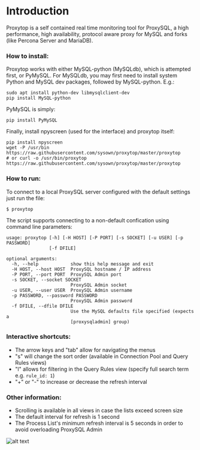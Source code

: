 Introduction
============

Proxytop is a self contained real time monitoring tool for ProxySQL, a high performance,
high availability, protocol aware proxy for MySQL and forks (like Percona Server and MariaDB).

### How to install:

Proxytop works with either MySQL-python (MySQLdb), which is attempted first, or PyMySQL. For
MySQLdb, you may first need to install system Python and MySQL dev packages, followed by
MySQL-python. E.g.:
```
sudo apt install python-dev libmysqlclient-dev
pip install MySQL-python
```

PyMySQL is simply:
```
pip install PyMySQL
```

Finally, install npyscreen (used for the interface) and proxytop itself:
```
pip install npyscreen
wget -P /usr/bin https://raw.githubusercontent.com/sysown/proxytop/master/proxytop
# or curl -o /usr/bin/proxytop https://raw.githubusercontent.com/sysown/proxytop/master/proxytop
```

### How to run:

To connect to a local ProxySQL server configured with the default settings just run the file:
```
$ proxytop
```

The script supports connecting to a non-default confication using command line parameters:
```
usage: proxytop [-h] [-H HOST] [-P PORT] [-s SOCKET] [-u USER] [-p PASSWORD]
                [-f DFILE]

optional arguments:
  -h, --help            show this help message and exit
  -H HOST, --host HOST  ProxySQL hostname / IP address
  -P PORT, --port PORT  ProxySQL Admin port
  -s SOCKET, --socket SOCKET
                        ProxySQL Admin socket
  -u USER, --user USER  ProxySQL Admin username
  -p PASSWORD, --password PASSWORD
                        ProxySQL Admin password
  -f DFILE, --dfile DFILE
                        Use the MySQL defaults file specified (expects a
                        [proxysqladmin] group)
```

### Interactive shortcuts:

- The arrow keys and "tab" allow for navigating the menus
- "s" will change the sort order (available in Connection Pool and Query Rules views)
- "l" allows for filtering in the Query Rules view (specify full search term e.g. `rule_id: 1`)
- "+" or "-" to increase or decrease the refresh interval

### Other information:

- Scrolling is available in all views in case the lists exceed screen size
- The default interval for refresh is 1 second
- The Process List's minimum refresh interval is 5 seconds in order to avoid overloading ProxySQL Admin

![alt text](http://www.proxysql.com/assets/images/proxytop-sample.png)
